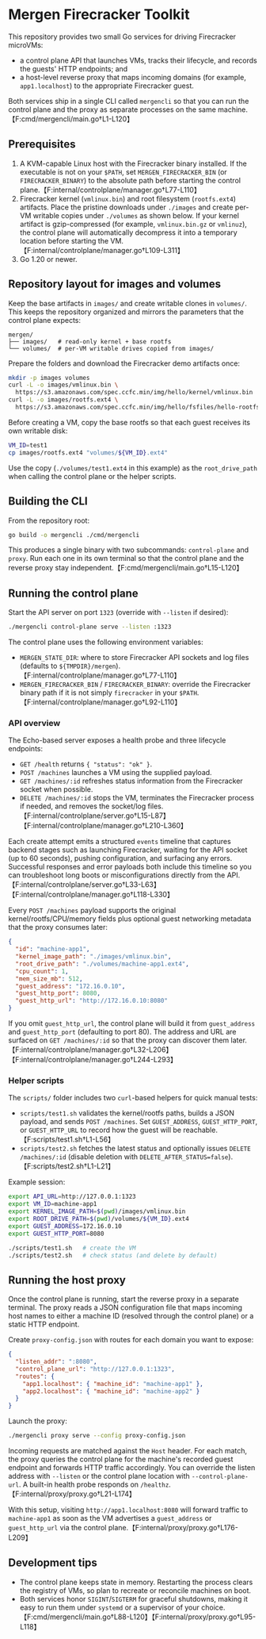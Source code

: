 # Mergen Firecracker Toolkit

This repository provides two small Go services for driving Firecracker microVMs:

- a control plane API that launches VMs, tracks their lifecycle, and records the
  guests' HTTP endpoints; and
- a host-level reverse proxy that maps incoming domains (for example,
  `app1.localhost`) to the appropriate Firecracker guest.

Both services ship in a single CLI called `mergencli` so that you can run the
control plane and the proxy as separate processes on the same machine.【F:cmd/mergencli/main.go†L1-L120】

## Prerequisites

1. A KVM-capable Linux host with the Firecracker binary installed. If the
   executable is not on your `$PATH`, set `MERGEN_FIRECRACKER_BIN` (or
   `FIRECRACKER_BINARY`) to the absolute path before starting the control
   plane.【F:internal/controlplane/manager.go†L77-L110】
2. Firecracker kernel (`vmlinux.bin`) and root filesystem (`rootfs.ext4`)
   artifacts. Place the pristine downloads under `./images` and create
   per-VM writable copies under `./volumes` as shown below. If your kernel
   artifact is gzip-compressed (for example, `vmlinux.bin.gz` or `vmlinuz`),
   the control plane will automatically decompress it into a temporary
   location before starting the VM.【F:internal/controlplane/manager.go†L109-L311】
3. Go 1.20 or newer.

## Repository layout for images and volumes

Keep the base artifacts in `images/` and create writable clones in `volumes/`.
This keeps the repository organized and mirrors the parameters that the control
plane expects:

```
mergen/
├── images/   # read-only kernel + base rootfs
└── volumes/  # per-VM writable drives copied from images/
```

Prepare the folders and download the Firecracker demo artifacts once:

```bash
mkdir -p images volumes
curl -L -o images/vmlinux.bin \
  https://s3.amazonaws.com/spec.ccfc.min/img/hello/kernel/vmlinux.bin
curl -L -o images/rootfs.ext4 \
  https://s3.amazonaws.com/spec.ccfc.min/img/hello/fsfiles/hello-rootfs.ext4
```

Before creating a VM, copy the base rootfs so that each guest receives its own
writable disk:

```bash
VM_ID=test1
cp images/rootfs.ext4 "volumes/${VM_ID}.ext4"
```

Use the copy (`./volumes/test1.ext4` in this example) as the
`root_drive_path` when calling the control plane or the helper scripts.

## Building the CLI

From the repository root:

```bash
go build -o mergencli ./cmd/mergencli
```

This produces a single binary with two subcommands: `control-plane` and
`proxy`. Run each one in its own terminal so that the control plane and the
reverse proxy stay independent.【F:cmd/mergencli/main.go†L15-L120】

## Running the control plane

Start the API server on port `1323` (override with `--listen` if desired):

```bash
./mergencli control-plane serve --listen :1323
```

The control plane uses the following environment variables:

- `MERGEN_STATE_DIR`: where to store Firecracker API sockets and log files
  (defaults to `${TMPDIR}/mergen`).【F:internal/controlplane/manager.go†L77-L110】
- `MERGEN_FIRECRACKER_BIN` / `FIRECRACKER_BINARY`: override the Firecracker
  binary path if it is not simply `firecracker` in your `$PATH`.【F:internal/controlplane/manager.go†L92-L110】

### API overview

The Echo-based server exposes a health probe and three lifecycle endpoints:

- `GET /health` returns `{ "status": "ok" }`.
- `POST /machines` launches a VM using the supplied payload.
- `GET /machines/:id` refreshes status information from the Firecracker socket
  when possible.
- `DELETE /machines/:id` stops the VM, terminates the Firecracker process if
  needed, and removes the socket/log files.【F:internal/controlplane/server.go†L15-L87】【F:internal/controlplane/manager.go†L210-L360】

Each create attempt emits a structured `events` timeline that captures backend
stages such as launching Firecracker, waiting for the API socket (up to 60
seconds), pushing configuration, and surfacing any errors. Successful responses
and error payloads both include this timeline so you can troubleshoot long
boots or misconfigurations directly from the API.【F:internal/controlplane/server.go†L33-L63】【F:internal/controlplane/manager.go†L118-L330】

Every `POST /machines` payload supports the original kernel/rootfs/CPU/memory
fields plus optional guest networking metadata that the proxy consumes later:

```json
{
  "id": "machine-app1",
  "kernel_image_path": "./images/vmlinux.bin",
  "root_drive_path": "./volumes/machine-app1.ext4",
  "cpu_count": 1,
  "mem_size_mb": 512,
  "guest_address": "172.16.0.10",
  "guest_http_port": 8080,
  "guest_http_url": "http://172.16.0.10:8080"
}
```

If you omit `guest_http_url`, the control plane will build it from
`guest_address` and `guest_http_port` (defaulting to port 80). The address and
URL are surfaced on `GET /machines/:id` so that the proxy can discover them
later.【F:internal/controlplane/manager.go†L32-L206】【F:internal/controlplane/manager.go†L244-L293】

### Helper scripts

The `scripts/` folder includes two `curl`-based helpers for quick manual tests:

- `scripts/test1.sh` validates the kernel/rootfs paths, builds a JSON payload,
  and sends `POST /machines`. Set `GUEST_ADDRESS`, `GUEST_HTTP_PORT`, or
  `GUEST_HTTP_URL` to record how the guest will be reachable.【F:scripts/test1.sh†L1-L56】
- `scripts/test2.sh` fetches the latest status and optionally issues
  `DELETE /machines/:id` (disable deletion with `DELETE_AFTER_STATUS=false`).【F:scripts/test2.sh†L1-L21】

Example session:

```bash
export API_URL=http://127.0.0.1:1323
export VM_ID=machine-app1
export KERNEL_IMAGE_PATH=$(pwd)/images/vmlinux.bin
export ROOT_DRIVE_PATH=$(pwd)/volumes/${VM_ID}.ext4
export GUEST_ADDRESS=172.16.0.10
export GUEST_HTTP_PORT=8080

./scripts/test1.sh   # create the VM
./scripts/test2.sh   # check status (and delete by default)
```

## Running the host proxy

Once the control plane is running, start the reverse proxy in a separate
terminal. The proxy reads a JSON configuration file that maps incoming host
names to either a machine ID (resolved through the control plane) or a static
HTTP endpoint.

Create `proxy-config.json` with routes for each domain you want to expose:

```json
{
  "listen_addr": ":8080",
  "control_plane_url": "http://127.0.0.1:1323",
  "routes": {
    "app1.localhost": { "machine_id": "machine-app1" },
    "app2.localhost": { "machine_id": "machine-app2" }
  }
}
```

Launch the proxy:

```bash
./mergencli proxy serve --config proxy-config.json
```

Incoming requests are matched against the `Host` header. For each match, the
proxy queries the control plane for the machine's recorded guest endpoint and
forwards HTTP traffic accordingly. You can override the listen address with
`--listen` or the control plane location with `--control-plane-url`. A built-in
health probe responds on `/healthz`.【F:internal/proxy/proxy.go†L21-L174】

With this setup, visiting `http://app1.localhost:8080` will forward traffic to
`machine-app1` as soon as the VM advertises a `guest_address` or
`guest_http_url` via the control plane.【F:internal/proxy/proxy.go†L176-L209】

## Development tips

- The control plane keeps state in memory. Restarting the process clears the
  registry of VMs, so plan to recreate or reconcile machines on boot.
- Both services honor `SIGINT`/`SIGTERM` for graceful shutdowns, making it easy
  to run them under `systemd` or a supervisor of your choice.【F:cmd/mergencli/main.go†L88-L120】【F:internal/proxy/proxy.go†L95-L118】
